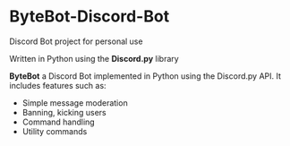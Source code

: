 # ByteBot-Discord-Bot

<p> Discord Bot project for personal use </p>
Written in Python using the <b>Discord.py</b> library
              <p class="card-text"><strong>ByteBot</strong> 
                a Discord Bot implemented in Python using the Discord.py API.
                It includes features such as:
                <ul>
                  <li>Simple message moderation</li>
                  <li>Banning, kicking users</li>
                  <li>Command handling</li>
                  <li>Utility commands</li>
              </ul>
              </p>
            </div>
          </div>
        </div>
